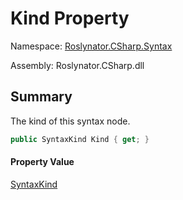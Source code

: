 # Kind Property

Namespace: [Roslynator.CSharp.Syntax](../../README.md)

Assembly: Roslynator\.CSharp\.dll

## Summary

The kind of this syntax node\.

```csharp
public SyntaxKind Kind { get; }
```

#### Property Value

[SyntaxKind](https://docs.microsoft.com/en-us/dotnet/api/microsoft.codeanalysis.csharp.syntaxkind)


